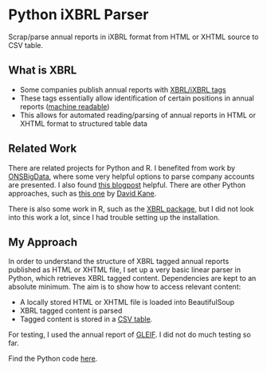 # Python iXBRL Parser

Scrap/parse annual reports in iXBRL format from HTML or XHTML source to CSV table.

## What is XBRL

- Some companies publish annual reports with [XBRL/iXBRL tags](https://en.wikipedia.org/wiki/XBRL) 
- These tags essentially allow identification of certain positions in annual reports ([machine readable](https://www.xbrl.org/the-standard/what/taxonomies/))
- This allows for automated reading/parsing of annual reports in HTML or XHTML format to structured table data

## Related Work

There are related projects for Python and R. I benefited from work by [ONSBigData](https://github.com/ONSBigData/parsing_company_accounts), where some very helpful options to parse company accounts are presented. I also found [this blogpost](https://www.codeproject.com/Articles/1227765/Parsing-XBRL-with-Python) helpful. There are other Python approaches, such as [this one](https://github.com/bergant/XBRLFiles) by [David Kane](https://dkane.net/2018/working-with-xbrl/).

There is also some work in R, such as the [XBRL package](https://cran.r-project.org/web/packages/XBRL/XBRL.pdf), but I did not look into this work a lot, since I had trouble setting up the installation. 

## My Approach

In order to understand the structure of XBRL tagged annual reports published as HTML or XHTML file, I set up a very basic linear parser in Python, which retrieves XBRL tagged content. Dependencies are kept to an absolute minimum. The aim is to show how to access relevant content: 

- A locally stored HTML or XHTML file is loaded into BeautifulSoup
- XBRL tagged content is parsed
- Tagged content is stored in a [CSV table](https://github.com/Bixi81/iXBRL/blob/master/myxbrltable.csv).

For testing, I used the annual report of [GLEIF](https://www.gleif.org/en/about/governance/annual-report/). I did not do much testing so far. 

Find the Python code [here](https://github.com/Bixi81/iXBRL/blob/master/read_xbrl.py).




